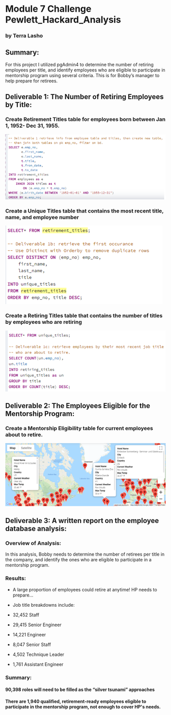 # Module 7 Challenge Pewlett_Hackard_Analysis
### by Terra Lasho 

## Summary: 
For this project I utilized pgAdmin4 to determine the number of retiring employees per title, and identify employees who are eligible to participate in mentorship program using several criteria.  This is for Bobby’s manager to help prepare for retirees.
## Deliverable 1: The Number of Retiring Employees by Title:
### Create Retirement Titles table for employees born between Jan 1, 1952- Dec 31, 1955.
![](https://github.com/Beetleee/Pewlett_Hackard_Analysis/blob/main/Data/Deliverable%201a.png) 
### Create a Unique Titles table that contains the most recent title, name, and employee number
![](https://github.com/Beetleee/Pewlett_Hackard_Analysis/blob/main/Data/Deliverable%201b.png) 
### Create a Retiring Titles table that contains the number of titles by employees who are retiring
![](https://github.com/Beetleee/Pewlett_Hackard_Analysis/blob/main/Data/Deliverable%201c.png) 
## Deliverable 2: The Employees Eligible for the Mentorship Program:
### Create a Mentorship Eligibility table for current employees about to retire.
![](https://github.com/Beetleee/World_Weather_Analysis/blob/main/Vacation_Search/WeatherPy_vacation_map.png) 
## Deliverable 3: A written report on the employee database analysis:
### Overview of Analysis:
In this analysis, Bobby needs to determine the number of retirees per title in the company, and identify the ones who are eligible to participate in a mentorship program.
### Results:
-	A large proportion of employees could retire at anytime! HP needs to prepare...
-	Job title breakdowns include:

- 32,452 Staff
- 29,415 Senior Engineer
- 14,221 Engineer
- 8,047 Senior Staff
- 4,502 Technique Leader
- 1,761 Assistant Engineer
### Summary:
#### 90,398 roles will need to be filled as the “silver tsunami” approaches
#### There are 1,940 qualified, retirement-ready employees eligible to participate in the mentorship program, not enough to cover HP's needs.
